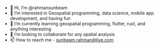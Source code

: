 - 👋 Hi, I’m @rahmansunbeam
- 👀 I’m interested in Geospatial programming, data science, mobile app development, and having fun
- 🌱 I’m currently learning geospatial programming, flutter, rust, and anything interesting
- 💞️ I’m looking to collaborate for any spatial analysis
- 📫 How to reach me - sunbeam.rahman@live.com

<!---
rahmansunbeam/rahmansunbeam is a ✨ special ✨ repository because its `README.md` (this file) appears on your GitHub profile.
You can click the Preview link to take a look at your changes.
--->
